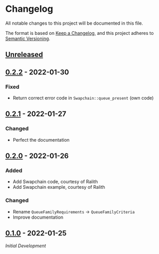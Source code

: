 # Changelog

All notable changes to this project will be documented in this file.

The format is based on [Keep a Changelog](https://keepachangelog.com/en/1.0.0/),
and this project adheres to [Semantic Versioning](https://semver.org/spec/v2.0.0.html).

## [Unreleased]

## [0.2.2] - 2022-01-30

### Fixed

- Return correct error code in `Swapchain::queue_present` (own code)

## [0.2.1] - 2022-01-27

### Changed

- Perfect the documentation

## [0.2.0] - 2022-01-26

### Added

- Add Swapchain code, courtesy of Ralith
- Add Swapchain example, courtesy of Ralith

### Changed

- Rename `QueueFamilyRequirements` -> `QueueFamilyCriteria`
- Improve documentation

## [0.1.0] - 2022-01-25

_Initial Development_

[Unreleased]: https://gitlab.com/Friz64/erupt-bootstrap/-/compare/v0.2.2...main
[0.2.2]: https://gitlab.com/Friz64/erupt-bootstrap/-/compare/v0.2.1...v0.2.2
[0.2.1]: https://gitlab.com/Friz64/erupt-bootstrap/-/compare/v0.2.0...v0.2.1
[0.2.0]: https://gitlab.com/Friz64/erupt-bootstrap/-/compare/v0.1.0...v0.2.0
[0.1.0]: https://gitlab.com/Friz64/erupt-bootstrap/-/tags/v0.1.0
